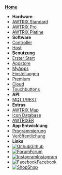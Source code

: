 [**Home**](de-de/)
- **Hardware**
- [AWTRIX Standard](de-de/hardware.md)
- [AWTRIX Pro](de-de/hardware_pro.md)
- [AWTRIX Platine](de-de/pcb.md)
- **Software**
- [Controller](de-de/controller.md)
- [Host](de-de/host.md)
- **Benutzung**
- [Erster Start](de-de/firststart.md)
- [Appstore](de-de/appstore.md)
- [MyApps](de-de/myapps.md)
- [Einstellungen](de-de/settings.md)
- [Premium](de-de/premium.md)
- [Cloud](de-de/cloud.md)
- [Touchbuttons](de-de/touch.md)
- **API**
- [MQTT/REST](de-de/api.md)
- **Extras**
- [AWTRIX Map](de-de/map.md)
- [Icon Database](de-de/icondb.md)
- [AWTRIXER](de-de/awtrixer.md)
- **App Entwicklung**
- [Programmierung](de-de/appcoding.md)
- [Veröffentlichung](de-de/appreview.md)
- **Links**
- [![Github](https://icongram.jgog.in/simple/github.svg?color=808080&size=16)Github](https://github.com/awtrix)
- [![Forum](https://icongram.jgog.in/devicon/bootstrap-plain.svg?color=808080&size=16)Forum](https://forum.blueforcer.de)
- [![Instagram](https://icongram.jgog.in/feather/instagram.svg?colored&size=16)Instagram](https://instagram.com/awtrix2.0)
- [![Facebook](https://icongram.jgog.in/simple/facebook.svg?color=808080&size=16)Facebook](https://www.facebook.com/groups/126493104851075)
- [![Shop](https://icongram.jgog.in/feather/shopping-bag.svg?colored&size=16)Shop](https://blueforcer.de/shop/)
